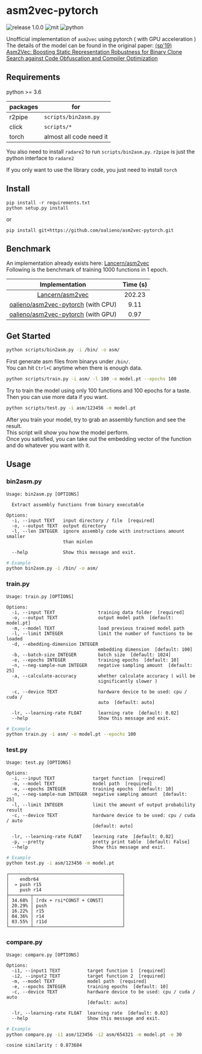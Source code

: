 # asm2vec-pytorch

<a><img alt="release 1.0.0" src="https://img.shields.io/badge/release-v1.0.0-yellow?style=for-the-badge"></a>
<a><img alt="mit" src="https://img.shields.io/badge/license-MIT-brightgreen?style=for-the-badge"></a>
<a><img alt="python" src="https://img.shields.io/badge/-python-9cf?style=for-the-badge&logo=python"></a>

Unofficial implementation of `asm2vec` using pytorch ( with GPU acceleration )  
The details of the model can be found in the original paper: [(sp'19) Asm2Vec: Boosting Static Representation Robustness for Binary Clone Search against Code Obfuscation and Compiler Optimization](https://www.computer.org/csdl/proceedings-article/sp/2019/666000a038/19skfc3ZfKo)  

## Requirements

python >= 3.6

| packages | for |
| --- | --- |
| r2pipe | `scripts/bin2asm.py` |
| click | `scripts/*` |
| torch | almost all code need it |

You also need to install `radare2` to run `scripts/bin2asm.py`. `r2pipe` is just the python interface to `radare2`

If you only want to use the library code, you just need to install `torch`

## Install

```
pip install -r requirements.txt 
python setup.py install
```

or

```
pip install git+https://github.com/oalieno/asm2vec-pytorch.git
```

## Benchmark

An implementation already exists here: [Lancern/asm2vec](https://github.com/Lancern/asm2vec)  
Following is the benchmark of training 1000 functions in 1 epoch.

| Implementation | Time (s) |
| :-: | :-: |
| [Lancern/asm2vec](https://github.com/Lancern/asm2vec) | 202.23 |
| [oalieno/asm2vec-pytorch](https://github.com/oalieno/asm2vec-pytorch) (with CPU) | 9.11 |
| [oalieno/asm2vec-pytorch](https://github.com/oalieno/asm2vec-pytorch) (with GPU) | 0.97 |

## Get Started

```bash
python scripts/bin2asm.py -i /bin/ -o asm/
```

First generate asm files from binarys under `/bin/`.  
You can hit `Ctrl+C` anytime when there is enough data.

```bash
python scripts/train.py -i asm/ -l 100 -o model.pt --epochs 100
```

Try to train the model using only 100 functions and 100 epochs for a taste.  
Then you can use more data if you want.

```bash
python scripts/test.py -i asm/123456 -m model.pt
```

After you train your model, try to grab an assembly function and see the result.  
This script will show you how the model perform.  
Once you satisfied, you can take out the embedding vector of the function and do whatever you want with it.

## Usage

### bin2asm.py

```
Usage: bin2asm.py [OPTIONS]

  Extract assembly functions from binary executable

Options:
  -i, --input TEXT   input directory / file  [required]
  -o, --output TEXT  output directory
  -l, --len INTEGER  ignore assembly code with instructions amount smaller
                     than minlen

  --help             Show this message and exit.
```

```bash
# Example
python bin2asm.py -i /bin/ -o asm/
```

### train.py

```
Usage: train.py [OPTIONS]

Options:
  -i, --input TEXT                training data folder  [required]
  -o, --output TEXT               output model path  [default: model.pt]
  -m, --model TEXT                load previous trained model path
  -l, --limit INTEGER             limit the number of functions to be loaded
  -d, --ebedding-dimension INTEGER
                                  embedding dimension  [default: 100]
  -b, --batch-size INTEGER        batch size  [default: 1024]
  -e, --epochs INTEGER            training epochs  [default: 10]
  -n, --neg-sample-num INTEGER    negative sampling amount  [default: 25]
  -a, --calculate-accuracy        whether calculate accuracy ( will be
                                  significantly slower )

  -c, --device TEXT               hardware device to be used: cpu / cuda /
                                  auto  [default: auto]

  -lr, --learning-rate FLOAT      learning rate  [default: 0.02]
  --help                          Show this message and exit.
```

```bash
# Example
python train.py -i asm/ -o model.pt --epochs 100
```

### test.py

```
Usage: test.py [OPTIONS]

Options:
  -i, --input TEXT              target function  [required]
  -m, --model TEXT              model path  [required]
  -e, --epochs INTEGER          training epochs  [default: 10]
  -n, --neg-sample-num INTEGER  negative sampling amount  [default: 25]
  -l, --limit INTEGER           limit the amount of output probability result
  -c, --device TEXT             hardware device to be used: cpu / cuda / auto
                                [default: auto]

  -lr, --learning-rate FLOAT    learning rate  [default: 0.02]
  -p, --pretty                  pretty print table  [default: False]
  --help                        Show this message and exit.
```

```bash
# Example
python test.py -i asm/123456 -m model.pt
```

```
┌──────────────────────────────────────────┐
│    endbr64                               │
│  ➔ push r15                              │
│    push r14                              │
├────────┬─────────────────────────────────┤
│ 34.68% │ [rdx + rsi*CONST + CONST]       │
│ 20.29% │ push                            │
│ 16.22% │ r15                             │
│ 04.36% │ r14                             │
│ 03.55% │ r11d                            │
└────────┴─────────────────────────────────┘
```

### compare.py

```
Usage: compare.py [OPTIONS]

Options:
  -i1, --input1 TEXT          target function 1  [required]
  -i2, --input2 TEXT          target function 2  [required]
  -m, --model TEXT            model path  [required]
  -e, --epochs INTEGER        training epochs  [default: 10]
  -c, --device TEXT           hardware device to be used: cpu / cuda / auto
                              [default: auto]

  -lr, --learning-rate FLOAT  learning rate  [default: 0.02]
  --help                      Show this message and exit.
```

```bash
# Example
python compare.py -i1 asm/123456 -i2 asm/654321 -m model.pt -e 30
```

```
cosine similarity : 0.873684
```
